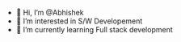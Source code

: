 - 👋 Hi, I’m @Abhishek
- 👀 I’m interested in  S/W Developement
- 🌱 I’m currently learning Full stack development


<!---
AbhishekAndhare0206/AbhishekAndhare0206 is a ✨ special ✨ repository because its `README.md` (this file) appears on your GitHub profile.
You can click the Preview link to take a look at your changes.
--->
